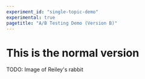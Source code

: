 ```yaml
---
experiment_id: "single-topic-demo"
experimental: true
pagetitle: "A/B Testing Demo (Version B)"
---
```


# This is the normal version ##

TODO: Image of Reiley's rabbit
